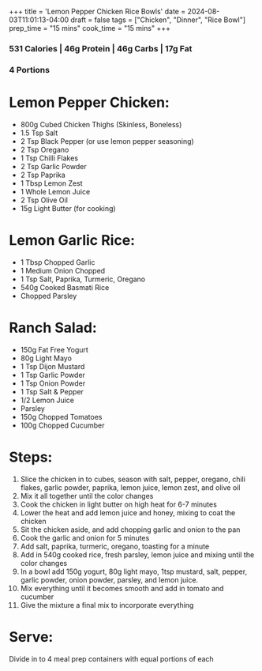 +++
title = 'Lemon Pepper Chicken Rice Bowls'
date = 2024-08-03T11:01:13-04:00
draft = false
tags = ["Chicken", "Dinner", "Rice Bowl"]
prep_time = "15 mins"
cook_time = "15 mins"
+++

### 531 Calories | 46g Protein | 46g Carbs | 17g Fat
### 4 Portions

# Lemon Pepper Chicken:
- 800g Cubed Chicken Thighs (Skinless, Boneless)
- 1.5 Tsp Salt
- 2 Tsp Black Pepper (or use lemon pepper seasoning)
- 2 Tsp Oregano
- 1 Tsp Chilli Flakes 
- 2 Tsp Garlic Powder
- 2 Tsp Paprika
- 1 Tbsp Lemon Zest
- 1 Whole Lemon Juice
- 2 Tsp Olive Oil
- 15g Light Butter (for cooking)

# Lemon Garlic Rice: 
- 1 Tbsp Chopped Garlic
- 1 Medium Onion Chopped
- 1 Tsp Salt, Paprika, Turmeric, Oregano
- 540g Cooked Basmati Rice
- Chopped Parsley

# Ranch Salad:
- 150g Fat Free Yogurt
- 80g Light Mayo
- 1 Tsp Dijon Mustard
- 1 Tsp Garlic Powder
- 1 Tsp Onion Powder
- 1 Tsp Salt & Pepper
- 1/2 Lemon Juice
- Parsley
- 150g Chopped Tomatoes
- 100g Chopped Cucumber

# Steps:
1. Slice the chicken in to cubes, season with salt, pepper, oregano, chili flakes, garlic powder, paprika, lemon juice, lemon zest, and olive oil 
2. Mix it all together until the color changes
3. Cook the chicken in light butter on high heat for 6-7 minutes
4. Lower the heat and add lemon juice and honey, mixing to coat the chicken
5. Sit the chicken aside, and add chopping garlic and onion to the pan
6. Cook the garlic and onion for 5 minutes
7. Add salt, paprika, turmeric, oregano, toasting for a minute
8. Add in 540g cooked rice, fresh parsley, lemon juice and mixing until the color changes
9. In a bowl add 150g yogurt, 80g light mayo, 1tsp mustard, salt, pepper, garlic powder, onion powder, parsley, and lemon juice.
10. Mix everything until it becomes smooth and add in tomato and cucumber
11. Give the mixture a final mix to incorporate everything

# Serve:
Divide in to 4 meal prep containers with equal portions of each
